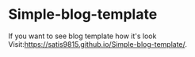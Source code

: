 # Simple-blog-template
If you want to see blog template how it's look 
Visit:https://satis9815.github.io/Simple-blog-template/.
